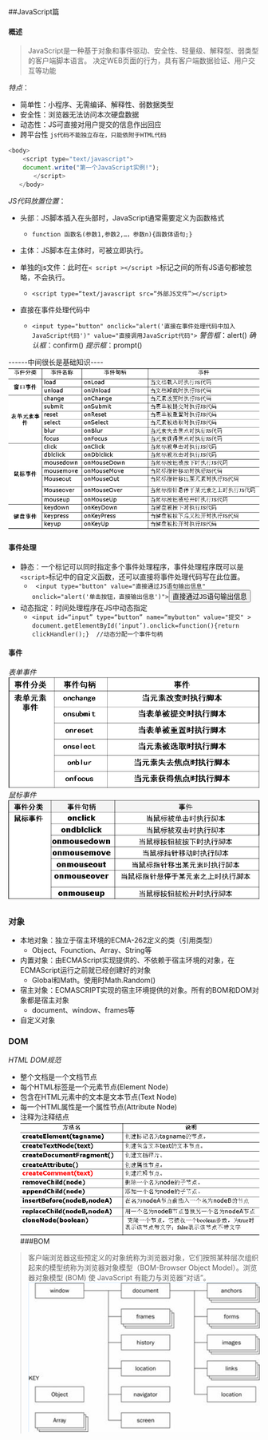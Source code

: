##JavaScript篇
#### 概述
>JavaScript是一种基于对象和事件驱动、安全性、轻量级、解释型、弱类型的客户端脚本语言。 决定WEB页面的行为，具有客户端数据验证、用户交互等功能

*特点*：
* 简单性：小程序、无需编译、解释性、弱数据类型
* 安全性：浏览器无法访问本次硬盘数据
* 动态性：JS可直接对用户提交的信息作出回应
* 跨平台性
`js代码不能独立存在，只能依附于HTML代码`
```javascript
<body>
	<script type="text/javascript">
	document.write("第一个JavaScript实例!");
       </script>		
   </body>
```

*JS代码放置位置*：
* 头部：JS脚本插入在头部时，JavaScript通常需要定义为函数格式
	* `function 函数名(参数1,参数2,…，参数n){函数体语句;}`
* 主体：JS脚本在主体时，可被立即执行。
* 单独的js文件：此时在`< script ></script >`标记之间的所有JS语句都被忽略，不会执行。
	* `<script type=“text/javascript src=“外部JS文件”></script>`

* 直接在事件处理代码中
	* `<input type="button" onclick="alert('直接在事件处理代码中加入JavaScript代码')" value="直接调用JavaScript代码">`
*警告框*：alert()
*确认框*：confirm()
*提示框*：prompt()

------中间很长是基础知识----
![Alt text](./1511368296102.png)

#### 事件处理
* 静态：一个标记可以同时指定多个事件处理程序，事件处理程序既可以是`<script>`标记中的自定义函数，还可以直接将事件处理代码写在此位置。
	* ` <input type="button" value="直接通过JS语句输出信息"  onclick="alert('单击按钮，直接输出信息')">`<input type="button" value="直接通过JS语句输出信息"  onclick="alert('单击按钮，直接输出信息')">
* 动态指定：时间处理程序在JS中动态指定 
	* `<input id=“input” type=“button” name=“mybutton" value="提交" > document.getElementById(‘input’).onclick=function(){return clickHandler();}  //动态分配一个事件句柄`
#### 事件
*表单事件*
![Alt text](./1511368693285.png)
*鼠标事件*
![Alt text](./1511368732199.png)
### 对象
* 本地对象：独立于宿主环境的ECMA-262定义的类（引用类型）
	* Object、Founction、Array、String等
* 内置对象：由ECMAScript实现提供的、不依赖于宿主环境的对象，在ECMAScript运行之前就已经创建好的对象
	* Global和Math。使用时Math.Random()
* 宿主对象：ECMASCRIPT实现的宿主环境提供的对象。所有的BOM和DOM对象都是宿主对象
	* document、window、frames等
* 自定义对象
### DOM
*HTML DOM规范*
* 整个文档是一个文档节点
* 每个HTML标签是一个元素节点(Element Node)
* 包含在HTML元素中的文本是文本节点(Text Node)
* 每一个HTML属性是一个属性节点(Attribute Node)
* 注释为注释结点
![Alt text](./1511369302771.png)
###BOM
>客户端浏览器这些预定义的对象统称为浏览器对象，它们按照某种层次组织起来的模型统称为浏览器对象模型（BOM-Browser Object Model）。浏览器对象模型 (BOM) 使 JavaScript 有能力与浏览器“对话”。
![Alt text](./1511369398446.png)
